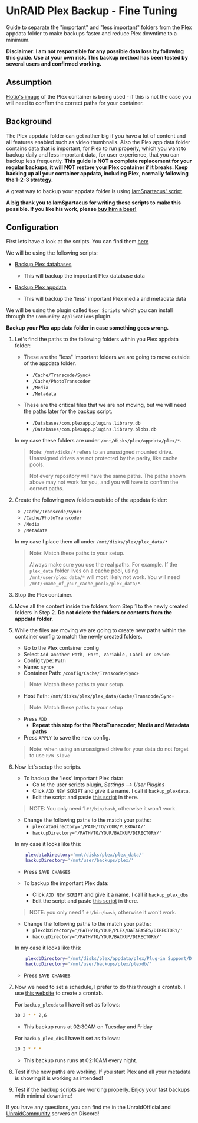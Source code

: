 # UnRAID Plex Backup - Fine Tuning

Guide to separate the "important" and "less important" folders from the Plex appdata folder to make backups faster and reduce Plex downtime to a minimum.

**Disclaimer: I am not responsible for any possible data loss by following this guide. Use at your own risk.
This backup method has been tested by several users and confirmed working.**

## Assumption

[Hotio's image](https://github.com/hotio/plex) of the Plex container is being used - if this is not the case you will need to confirm the correct paths for your container.

## Background

The Plex appdata folder can get rather big if you have a lot of content and all features enabled such as video thumbnails.
Also the Plex app data folder contains data that is important, for Plex to run properly, which you want to backup daily and less important data, for user experience, that you can backup less frequently.
**This guide is NOT a complete replacement for your regular backups, it will NOT restore your Plex container if it breaks. Keep backing up all your container appdata, including Plex, normally following the 1-2-3 strategy.**

A great way to backup your appdata folder is using [IamSpartacus' script](https://github.com/SpartacusIam/unraid-scripts/blob/master/backup_all_appdata).

**A big thank you to IamSpartacus for writing these scripts to make this possible. If you like his work, please [buy him a beer!](https://www.buymeacoffee.com/iamspartacus)**

## Configuration

First lets have a look at the scripts. You can find them [here](https://github.com/SpartacusIam/unraid-scripts)

We will be using the following scripts:

* [Backup Plex databases](https://github.com/SpartacusIam/unraid-scripts/blob/master/backup_plex_dbs)

  * This will backup the important Plex database data

* [Backup Plex appdata](https://github.com/SpartacusIam/unraid-scripts/blob/master/backup_plexdata)

  * This will backup the 'less' important Plex media and metadata data

We will be using the plugin called `User Scripts` which you can install through the `Community Applications` plugin.

**Backup your Plex app data folder in case something goes wrong.**

1. Let's find the paths to the following folders within you Plex appdata folder:

    * These are the "less" important folders we are going to move outside of the appdata folder.
        * `/Cache/Transcode/Sync+`
        * `/Cache/PhotoTranscoder`
        * `/Media`
        * `/Metadata`

    * These are the critical files that we are not moving, but we will need the paths later for the backup script.
        * `/Databases/com.plexapp.plugins.library.db`
        * `/Databases/com.plexapp.plugins.library.blobs.db`

    In my case these folders are under `/mnt/disks/plex/appdata/plex/*`.

    > Note: `/mnt/disks/*` refers to an unassigned mounted drive. Unassigned drives are not protected by the parity, like cache pools.
    >
    > Not every repository will have the same paths. The paths shown above may not work for you, and you will have to confirm the correct paths.

2. Create the following new folders outside of the appdata folder:

    * `/Cache/Transcode/Sync+`
    * `/Cache/PhotoTranscoder`
    * `/Media`
    * `/Metadata`

    In my case I place them all under `/mnt/disks/plex/plex_data/*`

    > Note: Match these paths to your setup.
    >
    > Always make sure you use the real paths. For example. If the `plex_data` folder lives on a cache pool, using `/mnt/user/plex_data/*` will most likely not work. You will need `/mnt/<name_of_your_cache_pool>/plex_data/*`.

3. Stop the Plex container.

4. Move all the content inside the folders from Step 1 to the newly created folders in Step 2.
    **Do not delete the folders or contents from the appdata folder.**

5. While the files are moving we are going to create new paths within the container config to match the newly created folders.

    * Go to the Plex container config
    * Select `Add another Path, Port, Variable, Label or Device`
    * Config type: `Path`
    * Name: `sync+`
    * Container Path: `/config/Cache/Transcode/Sync+`

    > Note: Match these paths to your setup.

    * Host Path: `/mnt/disks/plex/plex_data/Cache/Transcode/Sync+`

    > Note: Match these paths to your setup

    * Press `ADD`
        * **Repeat this step for the PhotoTranscoder, Media and Metadata paths**
    * Press `APPLY` to save the new config.

    >Note: when using an unassigned drive for your data do not forget to use `R/W Slave`

6. Now let's setup the scripts.

    * To backup the 'less' important Plex data:
        * Go to the user scripts plugin, *Settings --> User Plugins*
        * Click `ADD NEW SCRIPT` and give it a name. I call it `backup_plexdata`.
        * Edit the script and paste [this script](https://github.com/SpartacusIam/unraid-scripts/blob/master/backup_plexdata) in there.

    > NOTE: You only need 1 `#!/bin/bash`, otherwise it won't work.

    * Change the following paths to the match your paths:
        * `plexdataDirectory='/PATH/TO/YOUR/PLEXDATA/'`
        * `backupDirectory='/PATH/TO/YOUR/BACKUP/DIRECTORY/'`

    In my case it looks like this:

    ```bash
        plexdataDirectory='mnt/disks/plex/plex_data/'
        backupDirectory='/mnt/user/backups/plex/'
    ```

    * Press `SAVE CHANGES`

    * To backup the important Plex data:
        * Click `ADD NEW SCRIPT` and give it a name. I call it `backup_plex_dbs`
        * Edit the script and paste [this script](https://github.com/SpartacusIam/unraid-scripts/blob/master/backup_plex_dbs) in there.

    > NOTE: you only need 1 `#!/bin/bash`, otherwise it won't work.

    * Change the following paths to the match your paths:
        * `plexdbDirectory='/PATH/TO/YOUR/PLEX/DATABASES/DIRECTORY/'`
        * `backupDirectory='/PATH/TO/YOUR/BACKUP/DIRECTORY/'`

    In my case it looks like this:

    ```bash
        plexdbDirectory='/mnt/disks/plex/appdata/plex/Plug-in Support/Databases/'
        backupDirectory='/mnt/user/backups/plex/plexdb/'
    ```

    * Press `SAVE CHANGES`

7. Now we need to set a schedule, I prefer to do this through a crontab. I use [this website](https://crontab.guru/) to create a crontab.

    For `backup_plexdata` I have it set as follows:

    ```bash
    30 2 * * 2,6
    ```

    * This backup runs at 02:30AM on Tuesday and Friday

    For `backup_plex_dbs` I have it set as follows:

    ```bash
    10 2 * * *
    ```

    * This backup runs runs at 02:10AM every night.

8. Test if the new paths are working. If you start Plex and all your metadata is showing it is working as intended!

9. Test if the backup scripts are working properly. Enjoy your fast backups with minimal downtime!

If you have any questions, you can find me in the UnraidOfficial and [UnraidCommunity](https://discord.gg/qWPbc8R) servers on Discord!
